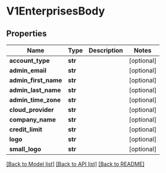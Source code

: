 # V1EnterprisesBody

## Properties
Name | Type | Description | Notes
------------ | ------------- | ------------- | -------------
**account_type** | **str** |  | [optional] 
**admin_email** | **str** |  | [optional] 
**admin_first_name** | **str** |  | [optional] 
**admin_last_name** | **str** |  | [optional] 
**admin_time_zone** | **str** |  | [optional] 
**cloud_provider** | **str** |  | [optional] 
**company_name** | **str** |  | [optional] 
**credit_limit** | **str** |  | [optional] 
**logo** | **str** |  | [optional] 
**small_logo** | **str** |  | [optional] 

[[Back to Model list]](../README.md#documentation-for-models) [[Back to API list]](../README.md#documentation-for-api-endpoints) [[Back to README]](../README.md)

